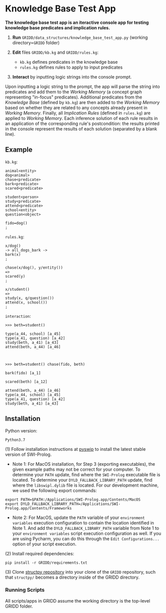 
# Knowledge Base Test App

**The knowledge base test app is an iteractive console app for testing knowledge base
predicates and implication rules.**

1. **Run** `GRIDD/data_structures/knowledge_base_test_app.py` (working directory=`GRIDD` folder)

2. **Edit** files `GRIDD/kb.kg` and `GRIDD/rules.kg`:

    - `kb.kg` defines predicates in the knowledge base
    - `rules.kg` defines rules to apply to input predicates
    
3. **Interact** by inputting logic strings into the console prompt.

Upon inputting a logic string to the prompt, the app will parse the string into predicates
and add them to the _Working Memory_ (a concept graph representing "in-focus" predicates).
Additional predicates from the _Knowledge Base_ (defined by `kb.kg`) are then added to
the _Working Memory_ based on whether they are related to any concepts already present in
_Working Memory_. Finally, all _Implication Rules_ (defined in `rules.kg`) are applied to
_Working Memory_. Each inference solution of each rule results in an application of the
corresponding rule's postcondition: the results printed in the console represent the results
of each solution (separated by a blank line).

## Example

`kb.kg`:
```
animal<entity>
dog<animal>
chase<predicate>
bark<predicate>
scared<predicate>

student<person>
study<predicate>
attend<predicate>
school<entity>
question<object>

fido=dog()
;
```

`rules.kg`:
```
x/dog()
-> all_dogs_bark ->
bark(x)
;

chase(x/dog(), y/entity())
=>
scared(y)
;

x/student()
=>
study(x, q/question())
attend(x, school())
;
```

`interaction`:
```
>>> beth=student()

type(a_44, school) [a_45]
type(a_41, question) [a_42]
study(beth, a_41) [a_43]
attend(beth, a_44) [a_46]



>>> beth=student() chase(fido, beth)

bark(fido) [a_1]

scared(beth) [a_12]

attend(beth, a_44) [a_46]
type(a_44, school) [a_45]
type(a_41, question) [a_42]
study(beth, a_41) [a_43]
```

## Installation
Python version: 

`Python3.7`

(1) Follow installation instructions at [pyswip](https://github.com/yuce/pyswip/blob/master/INSTALL.md) 
to install the latest stable version of SWI-Prolog.

* Note 1: For MacOS installation, for Step 3 (exporting executables), the given example paths 
may not be correct for your computer. To determine your `PATH` update, find where the `SWI-Prolog` executable file is located.
To determine your `DYLD_FALLBACK_LIBRARY_PATH` update, find where the `libswipl.dylib` file is located.
For our development machine, we used the following export commands:
```
export PATH=$PATH:/Applications/SWI-Prolog.app/Contents/MacOS
export DYLD_FALLBACK_LIBRARY_PATH=/Applications/SWI-Prolog.app/Contents/Frameworks
```

<!--- * Note 2: For MacOS installation, add the two export commands to the end of the file: `~/.bash_profile`.
When you open a new terminal, the changes you made to your `bash_profile` will take effect.--->

* Note 2: For MacOS, update the `PATH` variable of your `environment variables` execution configuration to contain the location identified in Note 1.
And add the `DYLD_FALLBACK_LIBRARY_PATH` variable from Note 1 to your `environment variables` script execution configuration as well. If you are 
using Pycharm, you can do this through the `Edit Configurations...` option of your script execution.

(2) Install required dependencies:

`pip install -r GRIDD/requirements.txt`

(3) Clone [structpy repository](https://github.com/jdfinch/structpy) into your clone of the `GRIDD` 
repository, such that `structpy/` becomes a directory inside of the GRIDD directory.
    
    
### Running Scripts

All scripts/apps in GRIDD assume the working directory is the top-level GRIDD folder.
